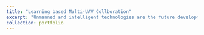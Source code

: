 ```yaml
---
title: "Learning based Multi-UAV Collboration"
excerpt: "Unmanned and intelligent technologies are the future development trend in the business field; particularly, during major epidemics or disasters, how to provide business services safely and securely is crucial. Specifically, providing users with resilient and guaranteed communication services is a challenging business task when the communication facilities are damaged. Unmanned aerial vehicles (UAVs), with flexible deployment and high maneuverability, can be used to serve as aerial base stations (BSs) to establish emergency networks. However, it is challenging to control multiple UAVs to provide efficient and fair communication quality of service (QoS) to users. In this paper, we propose a learning-based resilience guarantee framework for multi-UAV collaborative QoS management. We formulate this problem as a partial observable Markov decision process and solve it with proximal policy optimization (PPO), which is a policy-based deep reinforcement learning method. A centralized training and decentralized execution paradigm is used, where the experience collected by all UAVs is used to train the shared control policy, and each UAV takes actions based on the partial environment information it observes. In addition, the design of the reward function considers the average and variance of the communication QoS of all users. Extensive simulations are conducted for performance evaluation. The simulation results indicate that 1) the trained policies can adapt to different scenarios and provide resilient and guaranteed communication QoS to users, 2) increasing the number of UAVs can compensate for the lack of service capabilities of UAVs, 3) when UAVs have local communication service capabilities, the policies trained with PPO have better performance compared with the policies trained with other algorithms. <img src='/images/Project03.png'>"
collection: portfolio
---
```

